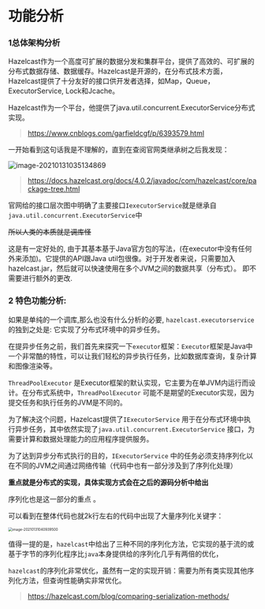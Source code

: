 # 功能分析

### 1总体架构分析

Hazelcast作为一个高度可扩展的数据分发和集群平台，提供了高效的、可扩展的分布式数据存储、数据缓存。Hazelcast是开源的，在分布式技术方面，Hazelcast提供了十分友好的接口供开发者选择，如Map，Queue，ExecutorService, Lock和Jcache。 

Hazelcast作为一个平台，他提供了java.util.concurrent.ExecutorService分布式实现。

> https://www.cnblogs.com/garfieldcgf/p/6393579.html

一开始看到这句话我是不理解的，直到在查阅官网类继承树之后我发现：

![image-20210131035134869](C:\Users\zm-sama\AppData\Roaming\Typora\typora-user-images\image-20210131035134869.png)

> https://docs.hazelcast.org/docs/4.0.2/javadoc/com/hazelcast/core/package-tree.html

官网给的接口层次图中明确了主要接口`IexecutorService`就是继承自 `java.util.concurrent.ExecutorService`中

~~所以人类的本质就是调库怪~~

这是有一定好处的, 由于其基本基于Java官方包的写法，(在executor中没有任何外来添加)。它提供的API跟Java util包很像。对于开发者来说，只需要加入hazelcast.jar，然后就可以快速使用在多个JVM之间的数据共享（分布式）。 即不需要进行额外的更改.

### 2 特色功能分析:

如果是单纯的一个调库,那么也没有什么分析的必要, `hazelcast.executorservice`的独到之处是: 它实现了分布式环境中的异步任务。

在提异步任务之前，我们首先来探究一下`executor`框架：`Executor`框架是Java中一个非常酷的特性，可以让我们轻松的异步执行任务，比如数据库查询，复杂计算和图像渲染等。

`ThreadPoolExecutor` 是Executor框架的默认实现，它主要为在单JVM内运行而设计。在分布式系统中，`ThreadPoolExecutor` 可能不是期望的Executor实现，因为提交任务和执行任务的JVM是不同的。

为了解决这个问题，Hazelcast提供了`IExecutorService` 用于在分布式环境中执行异步任务，其中依然实现了`java.util.concurrent.ExecutorService` 接口，为需要计算和数据处理能力的应用程序提供服务。

为了达到异步分布式执行的目的，`IExecutorService` 中的任务必须支持序列化以在不同的JVM之间通过网络传输（代码中也有一部分涉及到了序列化处理）

**重点就是分布式的实现，具体实现方式会在之后的源码分析中给出** 

序列化也是这一部分的重点 。

可以看到在整体代码也就2k行左右的代码中出现了大量序列化关键字：

<img src="C:\Users\zm-sama\AppData\Roaming\Typora\typora-user-images\image-20210131040939500.png" alt="image-20210131040939500" style="zoom:50%;" />

值得一提的是，`hazelcast`中给出了三种不同的序列化方法，它实现的基于流的或基于字节的序列化程序比`java`本身提供给的序列化几乎有两倍的优化，

`hazelcast`的序列化非常优化，虽然有一定的实现开销：需要为所有类实现其他序列化方法，但查询性能确实非常优化。

> https://hazelcast.com/blog/comparing-serialization-methods/